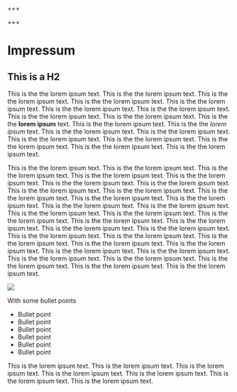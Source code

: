 +++

+++
# Impressum

## This is a H2

This is the the lorem ipsum text. This is the the lorem ipsum text. This is the the lorem ipsum text. This is the the lorem ipsum text. This is the the lorem ipsum text. This is the the lorem ipsum text. This is the the lorem ipsum text. This is the the lorem ipsum text. This is the the lorem ipsum text. This is the the **lorem ipsum** text. This is the the lorem ipsum text. This is the the _lorem ipsum_ text. This is the the lorem ipsum text. This is the the lorem ipsum text. This is the the lorem ipsum text. This is the the lorem ipsum text. This is the the lorem ipsum text. This is the the lorem ipsum text. This is the the lorem ipsum text.

This is the the lorem ipsum text. This is the the lorem ipsum text. This is the the lorem ipsum text. This is the the lorem ipsum text. This is the the lorem ipsum text. This is the the lorem ipsum text. This is the the lorem ipsum text. This is the the lorem ipsum text. This is the the lorem ipsum text. This is the the lorem ipsum text. This is the the lorem ipsum text. This is the the lorem ipsum text. This is the the lorem ipsum text. This is the the lorem ipsum text. This is the the lorem ipsum text. This is the the lorem ipsum text. This is the the lorem ipsum text. This is the the lorem ipsum text. This is the the lorem ipsum text. This is the the lorem ipsum text. This is the the lorem ipsum text. This is the the lorem ipsum text. This is the the lorem ipsum text. This is the the lorem ipsum text. This is the the lorem ipsum text. This is the the lorem ipsum text. This is the the lorem ipsum text. This is the the lorem ipsum text. This is the the lorem ipsum text. This is the the lorem ipsum text. This is the the lorem ipsum text. This is the the lorem ipsum text. This is the the lorem ipsum text.

![](/uploads/aufenthaltsraum-mit-schrank-juli-20.jpg)

With some bullet points

* Bullet point
* Bullet point
* Bullet point
* Bullet point
* Bullet point
* Bullet point

This is the lorem ipsum text. This is the lorem ipsum text. This is the lorem ipsum text. This is the lorem ipsum text. This is the lorem ipsum text. This is the lorem ipsum text. This is the lorem ipsum text.